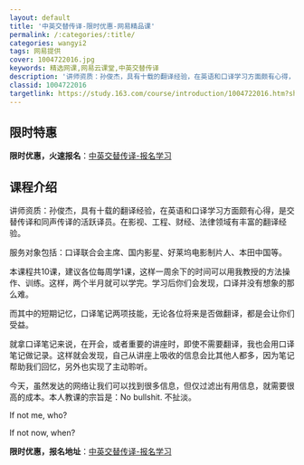 ```yaml
---
layout: default
title: '中英交替传译-限时优惠-网易精品课'
permalink: /:categories/:title/
categories: wangyi2
tags: 网易提供
cover: 1004722016.jpg
keywords: 精选网课,网易云课堂,中英交替传译
description: '讲师资质：孙俊杰，具有十载的翻译经验，在英语和口译学习方面颇有心得，是交替传译和同声传译的活跃译员。在影视、工程、财经、'
classid: 1004722016
targetlink: https://study.163.com/course/introduction/1004722016.htm?share=1&shareId=1025206652&utm_campaign=share&utm_medium=iphoneShare&utm_source=&utm_u=1025206652
---
```


## 限时特惠

**限时优惠，火速报名**：[中英交替传译-报名学习](https://study.163.com/course/introduction/1004722016.htm?share=1&shareId=1025206652&utm_campaign=share&utm_medium=iphoneShare&utm_source=&utm_u=1025206652)

## 课程介绍

讲师资质：孙俊杰，具有十载的翻译经验，在英语和口译学习方面颇有心得，是交替传译和同声传译的活跃译员。在影视、工程、财经、法律领域有丰富的翻译经验。

服务对象包括：口译联合会主席、国内影星、好莱坞电影制片人、本田中国等。



本课程共10课，建议各位每周学1课，这样一周余下的时间可以用我教授的方法操作、训练。这样，两个半月就可以学完。学习后你们会发现，口译并没有想象的那么难。



而其中的短期记忆，口译笔记两项技能，无论各位将来是否做翻译，都是会让你们受益。

就拿口译笔记来说，在开会，或者重要的讲座时，即使不需要翻译，我也会用口译笔记做记录。这样就会发现，自己从讲座上吸收的信息会比其他人都多，因为笔记帮助我们回忆，另外也实现了主动聆听。



今天，虽然发达的网络让我们可以找到很多信息，但仅过滤出有用信息，就需要很高的成本。本人教课的宗旨是：No bullshit. 不扯淡。



If not me, who?

If not now, when?

**限时优惠，报名地址**：[中英交替传译-报名学习](https://study.163.com/course/introduction/1004722016.htm?share=1&shareId=1025206652&utm_campaign=share&utm_medium=iphoneShare&utm_source=&utm_u=1025206652)

